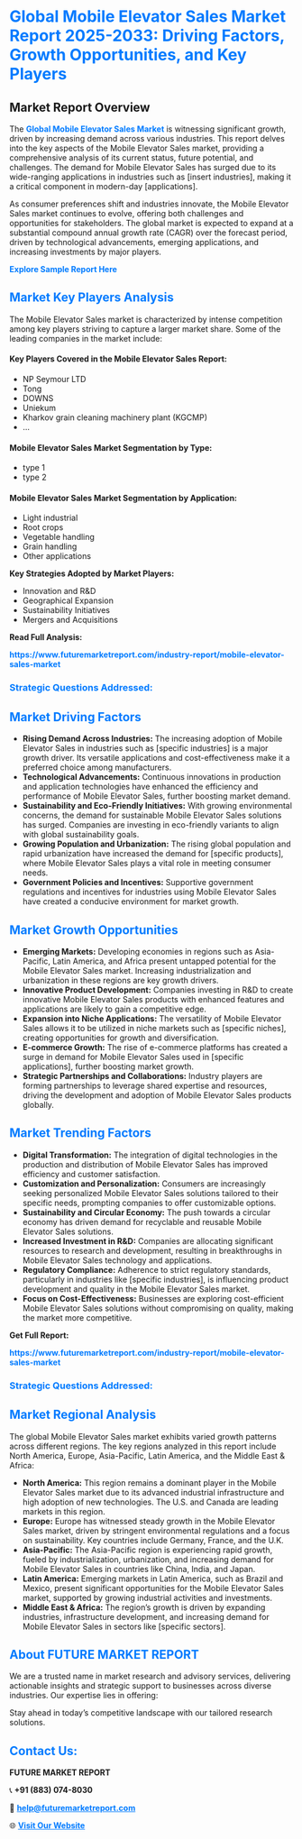 <h1 style="color: #007BFF;">Global Mobile Elevator Sales Market Report 2025-2033: Driving Factors, Growth Opportunities, and Key Players</h1>

<section id="overview">
<h2>Market Report Overview</h2>
<p>The <a href="https://www.futuremarketreport.com/industry-report/mobile-elevator-sales-market" style="color: #007BFF; text-decoration: none;"><strong>Global Mobile Elevator Sales Market</strong></a> is witnessing significant growth, driven by increasing demand across various industries. This report delves into the key aspects of the Mobile Elevator Sales market, providing a comprehensive analysis of its current status, future potential, and challenges. The demand for Mobile Elevator Sales has surged due to its wide-ranging applications in industries such as [insert industries], making it a critical component in modern-day [applications].</p>
<p>As consumer preferences shift and industries innovate, the Mobile Elevator Sales market continues to evolve, offering both challenges and opportunities for stakeholders. The global market is expected to expand at a substantial compound annual growth rate (CAGR) over the forecast period, driven by technological advancements, emerging applications, and increasing investments by major players.</p>
</section>

<section id="overview">
<p><a href="https://www.futuremarketreport.com/request-sample/reportId=109296" style="color: #007BFF; text-decoration: none;"><strong>Explore Sample Report Here</strong></a></p>
</section>

<section id="key-players">
<h2 style="color: #007BFF;">Market Key Players Analysis</h2>
<p>The Mobile Elevator Sales market is characterized by intense competition among key players striving to capture a larger market share. Some of the leading companies in the market include:</p>
<h4>Key Players Covered in the Mobile Elevator Sales Report:</h4>
<ul><li>NP Seymour LTD</li><li>Tong</li><li>DOWNS</li><li>Uniekum</li><li>Kharkov grain cleaning machinery plant (KGCMP)</li><li>...</li></ul>
<h4>Mobile Elevator Sales Market Segmentation by Type:</h4>
<ul><li>type 1</li><li>type 2</li></ul>

<h4>Mobile Elevator Sales Market Segmentation by Application:</h4>
<ul><li>Light industrial</li><li>Root crops</li><li>Vegetable handling</li><li>Grain handling</li><li>Other applications</li></ul>
<p><strong>Key Strategies Adopted by Market Players:</strong></p>
<ul>
<li>Innovation and R&D</li>
<li>Geographical Expansion</li>
<li>Sustainability Initiatives</li>
<li>Mergers and Acquisitions</li>
</ul>
</section>

<section>
<p><strong>Read Full Analysis: </strong></p><a href="https://www.futuremarketreport.com/industry-report/mobile-elevator-sales-market" style="color: #007BFF; text-decoration: none;"><strong>https://www.futuremarketreport.com/industry-report/mobile-elevator-sales-market</strong></a>
<h3 style="color: #007BFF;">Strategic Questions Addressed:</h3>
</section>

<section id="driving-factors">
<h2 style="color: #007BFF;">Market Driving Factors</h2>
<ul>
<li><strong>Rising Demand Across Industries:</strong> The increasing adoption of Mobile Elevator Sales in industries such as [specific industries] is a major growth driver. Its versatile applications and cost-effectiveness make it a preferred choice among manufacturers.</li>
<li><strong>Technological Advancements:</strong> Continuous innovations in production and application technologies have enhanced the efficiency and performance of Mobile Elevator Sales, further boosting market demand.</li>
<li><strong>Sustainability and Eco-Friendly Initiatives:</strong> With growing environmental concerns, the demand for sustainable Mobile Elevator Sales solutions has surged. Companies are investing in eco-friendly variants to align with global sustainability goals.</li>
<li><strong>Growing Population and Urbanization:</strong> The rising global population and rapid urbanization have increased the demand for [specific products], where Mobile Elevator Sales plays a vital role in meeting consumer needs.</li>
<li><strong>Government Policies and Incentives:</strong> Supportive government regulations and incentives for industries using Mobile Elevator Sales have created a conducive environment for market growth.</li>
</ul>
</section>

<section id="growth-opportunities">
<h2 style="color: #007BFF;">Market Growth Opportunities</h2>
<ul>
<li><strong>Emerging Markets:</strong> Developing economies in regions such as Asia-Pacific, Latin America, and Africa present untapped potential for the Mobile Elevator Sales market. Increasing industrialization and urbanization in these regions are key growth drivers.</li>
<li><strong>Innovative Product Development:</strong> Companies investing in R&D to create innovative Mobile Elevator Sales products with enhanced features and applications are likely to gain a competitive edge.</li>
<li><strong>Expansion into Niche Applications:</strong> The versatility of Mobile Elevator Sales allows it to be utilized in niche markets such as [specific niches], creating opportunities for growth and diversification.</li>
<li><strong>E-commerce Growth:</strong> The rise of e-commerce platforms has created a surge in demand for Mobile Elevator Sales used in [specific applications], further boosting market growth.</li>
<li><strong>Strategic Partnerships and Collaborations:</strong> Industry players are forming partnerships to leverage shared expertise and resources, driving the development and adoption of Mobile Elevator Sales products globally.</li>
</ul>
</section>

<section id="trending-factors">
<h2 style="color: #007BFF;">Market Trending Factors</h2>
<ul>
<li><strong>Digital Transformation:</strong> The integration of digital technologies in the production and distribution of Mobile Elevator Sales has improved efficiency and customer satisfaction.</li>
<li><strong>Customization and Personalization:</strong> Consumers are increasingly seeking personalized Mobile Elevator Sales solutions tailored to their specific needs, prompting companies to offer customizable options.</li>
<li><strong>Sustainability and Circular Economy:</strong> The push towards a circular economy has driven demand for recyclable and reusable Mobile Elevator Sales solutions.</li>
<li><strong>Increased Investment in R&D:</strong> Companies are allocating significant resources to research and development, resulting in breakthroughs in Mobile Elevator Sales technology and applications.</li>
<li><strong>Regulatory Compliance:</strong> Adherence to strict regulatory standards, particularly in industries like [specific industries], is influencing product development and quality in the Mobile Elevator Sales market.</li>
<li><strong>Focus on Cost-Effectiveness:</strong> Businesses are exploring cost-efficient Mobile Elevator Sales solutions without compromising on quality, making the market more competitive.</li>
</ul>
</section>

<section>
<p><strong>Get Full Report: </strong></p><a href="https://www.futuremarketreport.com/industry-report/mobile-elevator-sales-market" style="color: #007BFF; text-decoration: none;"><strong>https://www.futuremarketreport.com/industry-report/mobile-elevator-sales-market</strong></a>
<h3 style="color: #007BFF;">Strategic Questions Addressed:</h3>
</section>


<section id="regional-analysis">
<h2 style="color: #007BFF;">Market Regional Analysis</h2>
<p>The global Mobile Elevator Sales market exhibits varied growth patterns across different regions. The key regions analyzed in this report include North America, Europe, Asia-Pacific, Latin America, and the Middle East & Africa:</p>
<ul>
<li><strong>North America:</strong> This region remains a dominant player in the Mobile Elevator Sales market due to its advanced industrial infrastructure and high adoption of new technologies. The U.S. and Canada are leading markets in this region.</li>
<li><strong>Europe:</strong> Europe has witnessed steady growth in the Mobile Elevator Sales market, driven by stringent environmental regulations and a focus on sustainability. Key countries include Germany, France, and the U.K.</li>
<li><strong>Asia-Pacific:</strong> The Asia-Pacific region is experiencing rapid growth, fueled by industrialization, urbanization, and increasing demand for Mobile Elevator Sales in countries like China, India, and Japan.</li>
<li><strong>Latin America:</strong> Emerging markets in Latin America, such as Brazil and Mexico, present significant opportunities for the Mobile Elevator Sales market, supported by growing industrial activities and investments.</li>
<li><strong>Middle East & Africa:</strong> The region’s growth is driven by expanding industries, infrastructure development, and increasing demand for Mobile Elevator Sales in sectors like [specific sectors].</li>
</ul>
</section>

<footer>
<h2 style="color: #007BFF;">About FUTURE MARKET REPORT</h2>
<p>We are a trusted name in market research and advisory services, delivering actionable insights and strategic support to businesses across diverse industries. Our expertise lies in offering:</p>

<p>Stay ahead in today’s competitive landscape with our tailored research solutions.</p>

<h2 style="color: #007BFF;">Contact Us:</h2>
<p><strong>FUTURE MARKET REPORT</strong></p>
<p>📞 <strong>+91 (883) 074-8030</strong></p>
<p>📧 <strong><a href="mailto:help@futuremarketreport.com" style="color: #007BFF;">help@futuremarketreport.com</a></strong></p>
<p>🌐 <strong><a href="https://www.futuremarketreport.com/" style="color: #007BFF;">Visit Our Website</a></strong></p>
</footer>
